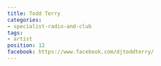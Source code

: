 ```yaml
---
title: Todd Terry
categories:
- specialist-radio-and-club
tags:
- artist
position: 12
facebook: https://www.facebook.com/djtoddterry/
---
```



